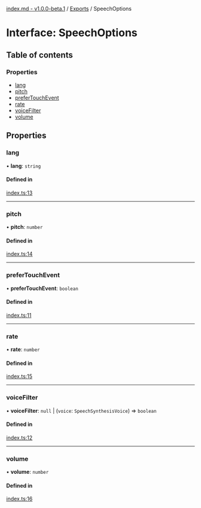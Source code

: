 [index.md - v1.0.0-beta.1](../README.md) / [Exports](../modules.md) / SpeechOptions

# Interface: SpeechOptions

## Table of contents

### Properties

- [lang](SpeechOptions.md#lang)
- [pitch](SpeechOptions.md#pitch)
- [preferTouchEvent](SpeechOptions.md#prefertouchevent)
- [rate](SpeechOptions.md#rate)
- [voiceFilter](SpeechOptions.md#voicefilter)
- [volume](SpeechOptions.md#volume)

## Properties

### lang

• **lang**: `string`

#### Defined in

[index.ts:13](https://github.com/saqqdy/grace-speak/blob/1587ea2/src/index.ts#L13)

---

### pitch

• **pitch**: `number`

#### Defined in

[index.ts:14](https://github.com/saqqdy/grace-speak/blob/1587ea2/src/index.ts#L14)

---

### preferTouchEvent

• **preferTouchEvent**: `boolean`

#### Defined in

[index.ts:11](https://github.com/saqqdy/grace-speak/blob/1587ea2/src/index.ts#L11)

---

### rate

• **rate**: `number`

#### Defined in

[index.ts:15](https://github.com/saqqdy/grace-speak/blob/1587ea2/src/index.ts#L15)

---

### voiceFilter

• **voiceFilter**: `null` \| (`voice`: `SpeechSynthesisVoice`) => `boolean`

#### Defined in

[index.ts:12](https://github.com/saqqdy/grace-speak/blob/1587ea2/src/index.ts#L12)

---

### volume

• **volume**: `number`

#### Defined in

[index.ts:16](https://github.com/saqqdy/grace-speak/blob/1587ea2/src/index.ts#L16)
